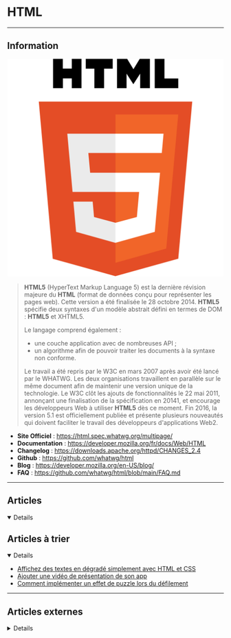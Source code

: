 # HTML
----

## <i class="fa-solid fa-hashtag"></i> Information

![Logo](../../_media/developpement/html/html5_logo.svg ':size=250 :no-zoom')


> <i class="fa-solid fa-quote-left"></i> **HTML5** (HyperText Markup Language 5) est la dernière révision majeure du **HTML** (format de données conçu pour représenter les pages web). Cette version a été finalisée le 28 octobre 2014. **HTML5** spécifie deux syntaxes d'un modèle abstrait défini en termes de DOM : **HTML5** et XHTML5.
>
> Le langage comprend également :
>
> - une couche application avec de nombreuses API ;
> - un algorithme afin de pouvoir traiter les documents à la syntaxe non conforme.
>
> Le travail a été repris par le W3C en mars 2007 après avoir été lancé par le WHATWG. Les deux organisations travaillent en parallèle sur le même document afin de maintenir une version unique de la technologie. Le W3C clôt les ajouts de fonctionnalités le 22 mai 2011, annonçant une finalisation de la spécification en 20141, et encourage les développeurs Web à utiliser **HTML5** dès ce moment. Fin 2016, la version 5.1 est officiellement publiée et présente plusieurs nouveautés qui doivent faciliter le travail des développeurs d'applications Web2. <i class="fa-solid fa-quote-left fa-rotate-180"></i>


- <i class="fa-solid fa-globe"></i> **Site Officiel** : https://html.spec.whatwg.org/multipage/
- <i class="fa-solid fa-book"></i> **Documentation** : https://developer.mozilla.org/fr/docs/Web/HTML
- <i class="fa-solid fa-file-circle-question"></i> **Changelog** : https://downloads.apache.org/httpd/CHANGES_2.4
- <i class="fa-brands fa-github"></i> **Github** : https://github.com/whatwg/html
- <i class="fab fa-blogger-b"></i> **Blog** : https://developer.mozilla.org/en-US/blog/
- <i class="far fa-question-circle"></i> **FAQ** : https://github.com/whatwg/html/blob/main/FAQ.md

---

## <i class="fa-regular fa-newspaper"></i> Articles

<details open>

</details>

## <i class="fa-solid fa-glasses"></i> Articles à trier

<details open>

- [Affichez des textes en dégradé simplement avec HTML et CSS](atrier/dev/html/html_001.md)
- [Ajouter une vidéo de présentation de son app](atrier/dev/html/html_002.md)
- [Comment implémenter un effet de puzzle lors du défilement](atrier/dev/html/html_003.md)

</details>

---

## <i class="fa-solid fa-glasses"></i> Articles externes

<details>

- [“Yes or No?”](https://css-tricks.com/yes-or-no/)
- [`target=blank`](https://css-tricks.com/targetblank/)
- [<"iframe"> feedback: a fun technique with iframes on the web](https://ciphrd.com/2021/02/10/iframe-feedback-a-fun-technique-with-iframes-on-the-web/)
- [10 HTML Elements You Didn’t Know You Needed](https://medium.com/@emmabostian/10-html-tags-you-didnt-know-you-needed-2f9d288707ec)
- [11 HTML One-Liners That Are Insanely Useful](https://javascript.plainenglish.io/11-html-one-liners-that-are-insanely-useful-3b62f4e57a06)
- [12 Awesome HTML5 Templates You Should Be Using](https://www.makeuseof.com/tag/html5-templates/)
- [15 HTML element methods you’ve potentially never heard of](https://hackernoon.com/15-html-element-methods-youve-potentially-never-heard-of-fc6863e41b2a)
- [17 Simple HTML Code Examples You Can Learn in 10 Minutes](https://www.makeuseof.com/tag/simple-html-code-learn-minutes/)
- [17 Simple HTML Code Examples You Can Learn in 10 Minutes](https://www.makeuseof.com/tag/simple-html-code-learn-minutes/)
- [3 Types of HTML Lists and How to Use Them](https://www.makeuseof.com/html-lists-types-how-use/)
- [36 Must See HTML5 Tutorials](https://laptrinhx.com/36-must-see-html5-tutorials-1026421205/)
- [5 Free HTML Templates to Easily Create Quick Websites](https://www.makeuseof.com/tag/free-html-templates/)
- [5 HTML Tricks Nobody is Talking About](https://javascript.plainenglish.io/5-html-tricks-nobody-is-talking-about-a0480104fe19)
- [5 Steps to Understanding Basic HTML Code](https://www.makeuseof.com/tag/5-steps-understanding-basic-html-code/)
- [6 Balises HTML5 intéressantes](http://warriordudimanche.net/article1045/balises-html5-interessantes)
- [6 Balises HTML5 intéressantes](http://warriordudimanche.net/article1045/balises-html5-interessantes)
- [7 Cool HTML Effects That Anyone Can Add to Their Website](https://www.makeuseof.com/tag/7-cool-html-effects-that-anyone-can-add-to-their-website-nb/)
- [A (terrible?) way to do footnotes in HTML](https://css-tricks.com/a-terrible-way-to-do-footnotes-in-html/)
- [A Bit on Buttons](https://css-tricks.com/a-bit-on-buttons/)
- [A Complete Guide to Data Attributes](https://css-tricks.com/a-complete-guide-to-data-attributes/)
- [A free guide to <head> elements](https://gethead.info/)
- [A Guide to the Responsive Images Syntax in HTML](https://css-tricks.com/a-guide-to-the-responsive-images-syntax-in-html/)
- [A table with both a sticky header and a sticky first column](https://css-tricks.com/a-table-with-both-a-sticky-header-and-a-sticky-first-column/)
- [Accessible Breadcrumb Navigation Pattern](https://scottaohara.github.io/a11y_breadcrumbs/)
- [Adding Particle Effects to DOM Elements with Canvas](https://css-tricks.com/adding-particle-effects-to-dom-elements-with-canvas/)
- [All About mailto: Links](https://css-tricks.com/all-about-mailto-links/)
- [An Introduction to HTML](https://www.makeuseof.com/html-introduction/)
- [An Introduction to Web Components](https://css-tricks.com/an-introduction-to-web-components/)
- [An introduction to writing your own HTML web pages](https://opensource.com/article/20/4/build-websites)
- [Are HTML Pages Really Static? Think Again!](https://dzone.com/articles/is-html-page-really-static-think-again)
- [Block Links: The Search for a Perfect Solution](https://css-tricks.com/block-links-the-search-for-a-perfect-solution/)
- [Blocking the HTML parser](https://timkadlec.com/remembers/2020-02-13-when-css-blocks/)
- [Bookmark This: All Your HTML Questions Answered](https://www.makeuseof.com/tag/html-faq/)
- [Building Real-Life Applications With Functional Elements of HTML 5.2](https://dzone.com/articles/building-real-life-applications-with-functional-el)
- [Conversational Semantics](https://alistapart.com/article/conversational-semantics)
- [Copyright Symbol/Sign In HTML](https://www.poftut.com/copyright-symbol-sign-in-html/)
- [Crafting Reusable HTML Templates](https://css-tricks.com/crafting-reusable-html-templates/)
- [Creating a Parking Game With the HTML Drag and Drop API](https://css-tricks.com/creating-a-parking-game-with-the-html-drag-and-drop-api/)
- [Creating the Top Section of Your Homepage With HTML](https://www.digitalocean.com/community/tutorials/creating-the-top-section-of-your-homepage-with-html)
- [Datalist is for suggesting values without enforcing values](https://css-tricks.com/datalist-is-for-suggesting-values-without-enforcing-values/)
- [Designing A Textbox, Unabridged](https://www.smashingmagazine.com/2018/09/designing-a-textbox-unabridged/)
- [Did You Know the Ordered List Element Has Start and Reversed Attributes?](https://css-tricks.com/did-you-know-the-ordered-list-element-has-start-and-reversed-attributes/)
- [Emails & Emojis: How Unicode Helps Us to Communicate Online](https://www.makeuseof.com/what-is-unicode/)
- [Fallbacks for Videos-as-Images](https://css-tricks.com/fallbacks-videos-images/)
- [Form Design Patterns Book Excerpt: A Registration Form](https://www.smashingmagazine.com/2018/10/form-design-patterns-excerpt-a-registration-form/)
- [Get References from HTML Built with Template Literals](https://css-tricks.com/get-references-from-html-built-with-template-literals/)
- [Goodbye HTML. Hello Canvas!](https://javascript.plainenglish.io/goodbye-html-hello-canvas-part-1-92f750961666)
- [Goodbye HTML. Hello Canvas!](https://javascript.plainenglish.io/goodbye-html-hello-canvas-part-1-92f750961666)
- [Guide ultime des images responsives & retina ready](https://buzut.fr/webdesign-pour-ecrans-retina/)
- [HAPPIER HTML5 FORM VALIDATION](https://daverupert.com/2017/11/happier-html5-forms/)
- [How do you figure?](https://www.scottohara.me/blog/2019/01/21/how-do-you-figure.html)
- [How To Add a Background Image to the Top Section of Your Webpage With HTML](https://www.digitalocean.com/community/tutorials/how-to-add-a-background-image-to-the-top-section-of-your-webpage-with-html)
- [How To Add a Favicon to Your Website with HTML](https://www.digitalocean.com/community/tutorials/how-to-add-a-favicon-to-your-website-with-html)
- [How To Add a Footer To Your Webpage With HTML](https://www.digitalocean.com/community/tutorials/how-to-add-a-footer-to-your-webpage-with-html)
- [How To Add an HTML <head> Element To Your Webpage](https://www.digitalocean.com/community/tutorials/adding-an-html-head-element-to-your-webpage)
- [How To Add and Style a Profile Image To Your Webpage With HTML](https://www.digitalocean.com/community/tutorials/how-to-add-and-style-a-profile-image-to-your-webpage-with-html)
- [How To Add and Style a Title To Your Webpage With HTML](https://www.digitalocean.com/community/tutorials/how-to-add-and-style-a-title-to-your-webpage-with-html)
- [How To Add Hyperlinks in HTML](https://www.digitalocean.com/community/tutorials/how-to-add-hyperlinks-in-html)
- [How To Add Images To Your Webpage Using HTML](https://www.digitalocean.com/community/tutorials/how-to-add-images-to-your-webpage-using-html)
- [How To Add JavaScript to HTML](https://www.digitalocean.com/community/tutorials/how-to-add-javascript-to-html)
- [How to Build HTML Forms Right: Semantics](https://dzone.com/articles/how-to-build-html-forms-right-semantics)
- [How To Center or Align Text On Your Webpage with HTML](https://www.digitalocean.com/community/tutorials/how-to-center-or-align-text-on-your-webpage-with-html)
- [How to Create a Range Slider Using HTML & CSS?](https://uxplanet.org/how-to-create-a-range-slider-using-html-css-6112fe9346e4)
- [How To Create a Responsive Image Grid Gallery with HTML & CSS — Flexbox](https://medium.com/@codefoxx/how-to-create-a-responsive-image-grid-gallery-with-html-css-flexbox-1a4ea78f1ab3)
- [How to Create a Website in Minutes Using HTML5 Boilerplate](https://www.makeuseof.com/tag/html5-boilerplate-tutorial/)
- [How To Create and Customize Tables in HTML](https://www.digitalocean.com/community/tutorials/how-to-create-and-customize-tables-in-html)
- [How To Create and Link To Additional Website Pages With HTML](https://www.digitalocean.com/community/tutorials/how-to-create-and-link-to-additional-website-pages-with-html)
- [How To Create the Middle Section of Your Homepage With HTML](https://www.digitalocean.com/community/tutorials/how-to-create-the-middle-section-of-your-homepage-with-html)
- [How To Modify the Color of HTML Elements](https://www.digitalocean.com/community/tutorials/how-to-modify-the-color-of-html-elements)
- [How To Nest HTML Elements](https://www.digitalocean.com/community/tutorials/how-to-nest-html-elements)
- [How to Section Your HTML](https://css-tricks.com/how-to-section-your-html/)
- [How to Section Your HTML](https://css-tricks.com/how-to-section-your-html/)
- [How To Select HTML Elements to Style with CSS](https://www.digitalocean.com/community/tutorials/how-to-select-html-elements-to-style-with-css)
- [How To Set Up Your HTML Project](https://www.digitalocean.com/community/tutorials/how-to-set-up-your-html-project)
- [How To Set Up Your HTML Website Project](https://www.digitalocean.com/community/tutorials/how-to-set-up-your-html-website-project)
- [How To Use a <div>, the HTML Content Division Element](https://www.digitalocean.com/community/tutorials/how-to-use-a-div-the-html-content-division-element)
- [How To Use and Understand HTML Elements](https://www.digitalocean.com/community/tutorials/how-to-use-and-understand-html-elements)
- [How To Use HTML Attributes](https://www.digitalocean.com/community/tutorials/how-to-use-html-attributes)
- [How To Use Inline and Block Elements in HTML](https://www.digitalocean.com/community/tutorials/how-to-use-inline-and-block-elements-in-html)
- [How To Use the HTML <body> Element](https://www.digitalocean.com/community/tutorials/how-to-use-the-html-body-element)
- [How To View the Source Code of an HTML Document](https://www.digitalocean.com/community/tutorials/how-to-view-the-source-code-of-an-html-document)
- [HTML – Mailto avancé (sujet, corps multi-lignes, etc…)](https://www.jbnet.fr/developpement/html/html-mailto-avance-sujet-corps-multi-lignes-etc.html)
- [HTML – Utiliser les polices de caractères Google en local](https://www.jbnet.fr/developpement/html/html-utiliser-les-polices-de-caracteres-google-en-local.html)
- [HTML Boilerplates](https://css-tricks.com/html-boilerplates/)
- [HTML Email and Accessibility](https://css-tricks.com/html-email-accessibility/)
- [HTML for Subheadings and Headings](https://css-tricks.com/html-for-subheadings-and-headings/)
- [HTML Inputs and Labels: A Love Story](https://css-tricks.com/html-inputs-and-labels-a-love-story/)
- [HTML Video Sources Should Be Responsive](https://www.filamentgroup.com/lab/video-with-sizes/)
- [HTML: The Inaccessible Parts](https://daverupert.com/2020/02/html-the-inaccessible-parts/)
- [HTML5 – Jusqu’où pouvez-vous aller avec les API aujourd’hui ?](https://korben.info/%EF%BB%BFhtml5-jusquou-pouvez-aller-api-aujourdhui.html)
- [HTML5 > Character entity reference](https://rgxdb.com/r/5ZQ9UNOA)
- [HTML5 Accessibility](https://www.html5accessibility.com/)
- [HTML5 and the rise of modern JavaScript browser APIs [Tutorial]](https://hub.packtpub.com/html5-and-the-rise-of-modern-javascript-browser-apis-tutorial/)
- [Humans.txt : Un standard pour rendre le Web plus humain ?](https://www.geeek.org/humans-txt-standard-web-199.html)
- [Improve Animated GIF Performance With HTML5 Video](https://www.smashingmagazine.com/2018/11/gif-to-video/)
- [Introduction - Apprendre l'HTML](https://www.grafikart.fr/tutoriels/introduction-1019)
- [L'élément <main>](https://www.alsacreations.com/actu/lire/1776-element-main-html5.html)
- [L'encodage (video)](https://www.grafikart.fr/tutoriels/html-css/encodage-utf8-1000)
- [Localisation and Translation on the Web](https://bitsofco.de/localisation-and-translation/)
- [Making a Better Custom Select Element](https://24ways.org/2019/making-a-better-custom-select-element/)
- [Manipulating Pixels Using Canvas](https://css-tricks.com/manipulating-pixels-using-canvas/)
- [Meet the New Dialog Element](https://keithjgrant.com/posts/2018/01/meet-the-new-dialog-element/)
- [Multi-Million Dollar HTML](https://css-tricks.com/multi-million-dollar-html/)
- [Native Lazy Loading](https://css-tricks.com/native-lazy-loading/)
- [Nutrition Cards for Accessible Components](https://davatron5000.github.io/a11y-nutrition-cards/)
- [Offering Options for `mailto:` and `tel:` Links](https://css-tricks.com/offering-options-for-mailto-and-tel-links/)
- [Prefilling a Date Input](https://css-tricks.com/prefilling-date-input/)
- [Protecting Your Site With Feature Policy](https://www.smashingmagazine.com/2018/12/feature-policy/)
- [Put a Background on Open Details Elements](https://css-tricks.com/put-a-background-on-open-details-elements/)
- [Qu’est ce que le Shadow DOM ?](https://www.zendevs.xyz/quest-ce-que-le-shadow-dom/)
- [Quoting in HTML: Quotations, Citations, and Blockquotes](https://css-tricks.com/quoting-in-html-quotations-citations-and-blockquotes/)
- [Radio Buttons Are Like Selects; Checkboxes Are Like Multiple Selects](https://css-tricks.com/radio-buttons-are-like-selects-checkboxes-are-like-multiple-selects/)
- [Responsive Iframes](https://css-tricks.com/responsive-iframes/)
- [Revisiting the abbr element](https://bitsofco.de/revisiting-the-abbr-element/)
- [Simple Code, Pretty Results: How to Correctly Wrap Text With HTML!](https://dzone.com/articles/simple-code-pretty-results-the-simple-way-to-wrap)
- [Some Hands-On with the HTML Dialog Element](https://css-tricks.com/some-hands-on-with-the-html-dialog-element/)
- [Splicing HTML’s DNA With CSS Attribute Selectors](https://www.smashingmagazine.com/2018/10/attribute-selectors-splicing-html-dna-css/)
- [Standardizing `<select>` And Beyond: The Past, Present And Future Of Native HTML Form Controls](https://www.smashingmagazine.com/2020/11/standardizing-select-native-html-form-controls/)
- [Striking a Balance Between Native and Custom Select Elements](https://css-tricks.com/striking-a-balance-between-native-and-custom-select-elements/)
- [Supercharging `<input type=number>`](https://kilianvalkhof.com/2020/javascript/supercharging-input-type-number/)
- [Tabindex: A Quick Look](https://dzone.com/articles/tabindex-a-quick-look)
- [Tableaux responsive](https://www.grafikart.fr/tutoriels/html-css/table-responsive-1015) (video)
- [The `hidden` Attribute is Visibly Weak](https://css-tricks.com/the-hidden-attribute-is-visibly-weak/)
- [The 100 Most Popular Emojis Explained](https://www.makeuseof.com/top-emojis-explained-cheat-sheet/)
- [The 8 Best Sites for Quality HTML Coding Examples](https://www.makeuseof.com/tag/8-websites-quality-html-coding-examples/)
- [The Deal with the Section Element](https://css-tricks.com/the-deal-with-the-section-element/)
- [The HTML Essentials Cheat Sheet: Tags, Attributes, and More](https://www.makeuseof.com/tag/html-cheat-sheet/)
- [The Humble <img> Element And Core Web Vitals](https://www.smashingmagazine.com/2021/04/humble-img-element-core-web-vitals/)
- [The Importance Of Manual Accessibility Testing](https://www.smashingmagazine.com/2018/09/importance-manual-accessibility-testing/)
- [The problem with "click here" and "learn more" links](https://uxdesign.cc/the-problem-with-click-here-and-learn-more-links-d01a0eba5cbd)
- [The Teletype Text Element Lives On… at Least on This Site](https://css-tricks.com/the-teletype-text-element-lives-on-at-least-on-this-site/)
- [The ultimate guide to iframes](https://blog.logrocket.com/the-ultimate-guide-to-iframes/)
- [Using Structured Data to Enhance Search Engine Optimization](https://css-tricks.com/using-structured-data-to-enhance-search-engine-optimization/)
- [Using the HTML title attribute – Updated March 2020](https://developer.paciellogroup.com/blog/2010/11/using-the-html-title-attribute/)
- [UTF-8 in HTTP Headers](https://dzone.com/articles/utf-8-in-http-headers)
- [Video Playback On The Web: The Current State Of Video (Part 1)](https://www.smashingmagazine.com/2018/10/video-playback-on-the-web-part-1/)
- [Video Playback On The Web: Video Delivery Best Practices (Part 2)](https://www.smashingmagazine.com/2018/10/video-playback-on-the-web-part-2/)
- [Web Accessibility: Making the Web Accessible for All](https://dzone.com/articles/web-accessibility-making-web-accessible-for-all)
- [Weekly Platform News: Favicon Guidelines, Accessibility Testing, Web Almanac](https://css-tricks.com/weekly-platform-news-favicon-guidelines-accessibility-testing-web-almanac/)
- [What Does `playsinline` Mean in Web Video?](https://css-tricks.com/what-does-playsinline-mean-in-web-video/)
- [What is an HTML Attribute?](https://www.digitalocean.com/community/tutorials/what-is-an-html-attribute)
- [What is an HTML Element?](https://www.digitalocean.com/community/tutorials/what-is-an-html-element)
- [What is an HTML Tag?](https://www.digitalocean.com/community/tutorials/what-is-an-html-tag)
- [What is HTML?](https://www.digitalocean.com/community/tutorials/what-is-html)
- [What’s New in HTML5? 9 Elements You Need to Know](https://www.makeuseof.com/tag/whats-new-html5-elements/)
- [When Not to Use SELECT](https://dzone.com/articles/when-not-to-use-select)
- [you probably don’t need input type=“number”](http://bradfrost.com/blog/post/you-probably-dont-need-input-typenumber/)

</details>
